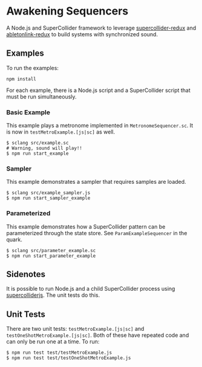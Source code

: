 # Awakening Sequencers
A Node.js and SuperCollider framework to leverage [supercollider-redux](https://github.com/colinsullivan/supercollider-redux) and [abletonlink-redux](https://github.com/colinsullivan/abletonlink-redux/) to build systems with synchronized sound.

## Examples

To run the examples:

    npm install

For each example, there is a Node.js script and a SuperCollider script that must be run simultaneously.

### Basic Example
This example plays a metronome implemented in `MetronomeSequencer.sc`.  It is now in `testMetroExample.[js|sc]` as well.

    $ sclang src/example.sc
    # Warning, sound will play!!
    $ npm run start_example


### Sampler
This example demonstrates a sampler that requires samples are loaded.

    $ sclang src/example_sampler.js
    $ npm run start_sampler_example

### Parameterized
This example demonstrates how a SuperCollider pattern can be parameterized through the state store.  See `ParamExampleSequencer` in the quark.

    $ sclang src/parameter_example.sc
    $ npm run start_parameter_example


## Sidenotes

It is possible to run Node.js and a child SuperCollider process using [supercolliderjs](https://github.com/crucialfelix/supercolliderjs).  The unit tests do this.

## Unit Tests

There are two unit tests: `testMetroExample.[js|sc]` and `testOneShotMetroExample.[js|sc]`.  Both of these have repeated code and can only be run one at a time.  To run:

    $ npm run test test/testMetroExample.js
    $ npm run test test/testOneShotMetroExample.js
